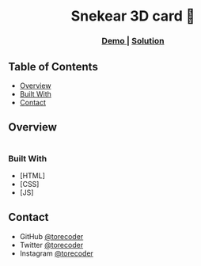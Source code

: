 <!-- Please update value in the {}  -->

<h1 align="center">Snekear 3D card 👟</h1>

<div align="center">
  <h3>
    <a href="https://torecoder.github.io/snekear-3d-card/">
      Demo
    </a>
    <span> | </span>
    <a href="https://github.com/torecoder/snekear-3d-card">
      Solution
    </a>
  </h3>
</div>

<!-- TABLE OF CONTENTS -->

## Table of Contents

- [Overview](#overview)
- [Built With](#built)
- [Contact](#contact)

<!-- OVERVIEW -->

## Overview

<img src="./images/preview.png" alt="">

### Built With

- [HTML]
- [CSS]
- [JS]

## Contact

- GitHub [@torecoder](https://{github.com/torecoder)
- Twitter [@torecoder](https://twitter.com/torecoder)
- Instagram [@torecoder](https://www.instagram.com/torecoder/)
